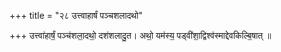 +++
title = "२८ उत्त्वाहार्षं पञ्चशलादथो"

+++
उत्त्वा॑हार्षं॒ पञ्च॑शला॒दथो॒ दश॑शलादु॒त। अथो॒ यम॑स्य॒ पड्वी॑शा॒द्विश्व॑स्माद्देवकिल्बि॒षात् ॥